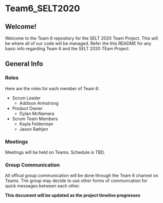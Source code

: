 # Team6_SELT2020
## Welcome!
Welcome to the Team 6 repository for the SELT 2020 Team Project. This will be where all of our code will be managed. Refer the this README for any basic info regarding Team 6 and the SELT 2020 TEam Project.
## General Info
### Roles
Here are the roles for each member of Team 6:

- Scrum Leader
	- Addison Armstrong
- Product Owner
	- Dylan McNamara
- Scrum Team Members
	- Kayla Felderman
	- Jason Rathjen
	
### Meetings
Meetings will be held on Teams. Schedule is TBD.
### Group Communication
All offical group communication will be done through the Team 6 channel on Teams. The group may decide to use other forms of communcation for quick messages between each other.

****This document will be updated as the project timeline progresses****
